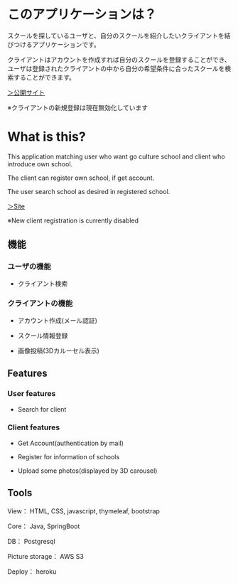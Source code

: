 # このアプリケーションは？

スクールを探しているユーザと、自分のスクールを紹介したいクライアントを結びつけるアプリケーションです。

クライアントはアカウントを作成すれば自分のスクールを登録することができ、ユーザは登録されたクライアントの中から自分の希望条件に合ったスクールを検索することができます。

[＞公開サイト](https://dktsearch.herokuapp.com/)

※クライアントの新規登録は現在無効化しています

# What is this?

This application matching user who want go culture school and client who introduce own school.

The client can register own school, if get account.

The user search school as desired in registered school.

[＞Site](https://dktsearch.herokuapp.com/)

※New client registration is currently disabled

## 機能

### ユーザの機能

* クライアント検索

### クライアントの機能

* アカウント作成(メール認証)

* スクール情報登録

* 画像投稿(3Dカルーセル表示)

## Features

### User features

* Search for client

### Client features

* Get Account(authentication by mail)

* Register for information of schools

* Upload some photos(displayed by 3D carousel)

## Tools

View：	HTML, CSS, javascript, thymeleaf, bootstrap

Core：	Java, SpringBoot

DB：		Postgresql

Picture storage：		AWS S3

Deploy：		heroku
